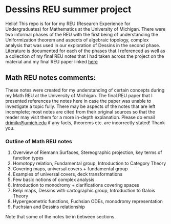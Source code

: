 # Dessins REU summer project

Hello! This repo is for for my REU (Research Experience for Undergraduates) for Mathematics at the University of Michigan. There were two informal phases of the REU with the first being of understanding the Uniformization theorem and aspects of algebraic topology, complex analysis that was used in our exploration of Dessins in the second phase. Literature is documented for each of the phases that I referenced as well as a collection of my final REU notes that I had taken across the project on the material and my final REU paper linked [here](https://lsa.umich.edu/content/dam/math-assets/UgradREU/2019/Chowdhury,Drimik.pdf)
## Math REU notes comments:
These notes were created for my understanding of certain concepts during my Math REU at the University of Michigan. The final REU paper that I presented references the notes here in case the paper was unable to investigate a topic fully. There may be aspects of the notes that are left incomplete; most notes are cited from their original sources so that the reader may visit them for a more in-depth explanation. Please do email <drimikr@umich.edu> if any facts, theorems etc. are incorrectly stated! Thank you.

### Outline of Math REU notes
1. Overview of Riemann Surfaces, Stereographic projection, key terms of function types
2. Homotopy relation, Fundamental group, Introduction to Category Theory
3. Covering maps, universal covers + fundamental group
4. Examples of universal covers, deck transformations
5. Few basic notions of complex analysis
6. Introduction to monodromy + clarifications covering spaces
7. Belyi maps, Dessins with cartographic group, Introduction to Galois Theory
8. Hypergeometric functions, Fuchsian ODEs, monodromy representation
9. Fuchsian and Dessins relationship

Note that some of the notes tie in between sections.
